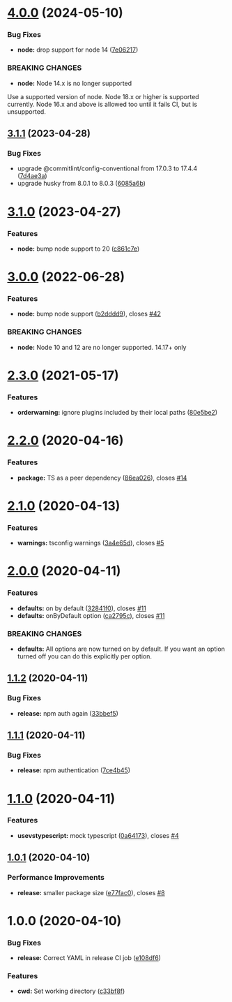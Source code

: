 # [4.0.0](https://github.com/andyrooger/vs-compat-ts-plugin/compare/v3.1.1...v4.0.0) (2024-05-10)


### Bug Fixes

* **node:** drop support for node 14 ([7e06217](https://github.com/andyrooger/vs-compat-ts-plugin/commit/7e0621730b1528188904219ea0bae2695f2d6a9b))


### BREAKING CHANGES

* **node:** Node 14.x is no longer supported

Use a supported version of node. Node 18.x or higher is supported currently.
Node 16.x and above is allowed too until it fails CI, but is unsupported.

## [3.1.1](https://github.com/andyrooger/vs-compat-ts-plugin/compare/v3.1.0...v3.1.1) (2023-04-28)


### Bug Fixes

* upgrade @commitlint/config-conventional from 17.0.3 to 17.4.4 ([7d4ae3a](https://github.com/andyrooger/vs-compat-ts-plugin/commit/7d4ae3abda9d8a33defed1a5b448b97dfe961dc1))
* upgrade husky from 8.0.1 to 8.0.3 ([6085a6b](https://github.com/andyrooger/vs-compat-ts-plugin/commit/6085a6be49d1749942bd9c7a0e729dd79604b117))

# [3.1.0](https://github.com/andyrooger/vs-compat-ts-plugin/compare/v3.0.0...v3.1.0) (2023-04-27)


### Features

* **node:** bump node support to 20 ([c861c7e](https://github.com/andyrooger/vs-compat-ts-plugin/commit/c861c7e21d664f473d51edc76140a8bed1c39307))

# [3.0.0](https://github.com/andyrooger/vs-compat-ts-plugin/compare/v2.3.0...v3.0.0) (2022-06-28)


### Features

* **node:** bump node support ([b2dddd9](https://github.com/andyrooger/vs-compat-ts-plugin/commit/b2dddd9c18e444346d0f7d3ed84d5dcd056b1c69)), closes [#42](https://github.com/andyrooger/vs-compat-ts-plugin/issues/42)


### BREAKING CHANGES

* **node:** Node 10 and 12 are no longer supported. 14.17+ only

# [2.3.0](https://github.com/andyrooger/vs-compat-ts-plugin/compare/v2.2.0...v2.3.0) (2021-05-17)


### Features

* **orderwarning:** ignore plugins included by their local paths ([80e5be2](https://github.com/andyrooger/vs-compat-ts-plugin/commit/80e5be2246115cbb3bf435cb88439daa2c0cda03))

# [2.2.0](https://github.com/andyrooger/vs-compat-ts-plugin/compare/v2.1.0...v2.2.0) (2020-04-16)


### Features

* **package:** TS as a peer dependency ([86ea026](https://github.com/andyrooger/vs-compat-ts-plugin/commit/86ea026c6edbc594d9f33516e7d7173ace135227)), closes [#14](https://github.com/andyrooger/vs-compat-ts-plugin/issues/14)

# [2.1.0](https://github.com/andyrooger/vs-compat-ts-plugin/compare/v2.0.0...v2.1.0) (2020-04-13)


### Features

* **warnings:** tsconfig warnings ([3a4e65d](https://github.com/andyrooger/vs-compat-ts-plugin/commit/3a4e65d79155caa774944b9ab5b5864922db80f3)), closes [#5](https://github.com/andyrooger/vs-compat-ts-plugin/issues/5)

# [2.0.0](https://github.com/andyrooger/vs-compat-ts-plugin/compare/v1.1.2...v2.0.0) (2020-04-11)


### Features

* **defaults:** on by default ([32841f0](https://github.com/andyrooger/vs-compat-ts-plugin/commit/32841f0c1fe5c3dc9703253c63b17c9ccdd8eee6)), closes [#11](https://github.com/andyrooger/vs-compat-ts-plugin/issues/11)
* **defaults:** onByDefault option ([ca2795c](https://github.com/andyrooger/vs-compat-ts-plugin/commit/ca2795cc17a86a35aa7b6699c8499bc0fc182401)), closes [#11](https://github.com/andyrooger/vs-compat-ts-plugin/issues/11)


### BREAKING CHANGES

* **defaults:** All options are now turned on by default. If you want an option turned off you can
do this explicitly per option.

## [1.1.2](https://github.com/andyrooger/vs-compat-ts-plugin/compare/v1.1.1...v1.1.2) (2020-04-11)


### Bug Fixes

* **release:** npm auth again ([33bbef5](https://github.com/andyrooger/vs-compat-ts-plugin/commit/33bbef5f668b842a1a4b25f3e4e981d91ddb577f))

## [1.1.1](https://github.com/andyrooger/vs-compat-ts-plugin/compare/v1.1.0...v1.1.1) (2020-04-11)


### Bug Fixes

* **release:** npm authentication ([7ce4b45](https://github.com/andyrooger/vs-compat-ts-plugin/commit/7ce4b45dbfd3df6a6a3405e29bd20be75763b723))

# [1.1.0](https://github.com/andyrooger/vs-compat-ts-plugin/compare/v1.0.1...v1.1.0) (2020-04-11)


### Features

* **usevstypescript:** mock typescript ([0a64173](https://github.com/andyrooger/vs-compat-ts-plugin/commit/0a64173b8b9f805f9162305b2431ee5cab8cfda8)), closes [#4](https://github.com/andyrooger/vs-compat-ts-plugin/issues/4)

## [1.0.1](https://github.com/andyrooger/vs-compat-ts-plugin/compare/v1.0.0...v1.0.1) (2020-04-10)


### Performance Improvements

* **release:** smaller package size ([e77fac0](https://github.com/andyrooger/vs-compat-ts-plugin/commit/e77fac0859d7da2bae35853d2788ed8bb00bbffa)), closes [#8](https://github.com/andyrooger/vs-compat-ts-plugin/issues/8)

# 1.0.0 (2020-04-10)


### Bug Fixes

* **release:** Correct YAML in release CI job ([e108df6](https://github.com/andyrooger/vs-compat-ts-plugin/commit/e108df6dacaca0b113f70878152b94fdc890fdef))

### Features

* **cwd:** Set working directory ([c33bf8f](https://github.com/andyrooger/vs-compat-ts-plugin/commit/c33bf8f6d7ab80d3608756542ec40d80975e611e))

